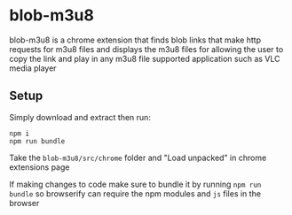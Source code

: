 # blob-m3u8

blob-m3u8 is a chrome extension that finds blob links that make http requests for m3u8 files and displays the m3u8 files for allowing the user to copy the link and play in any m3u8 file supported application such as VLC media player

## Setup
Simply download and extract then run:

```
npm i
npm run bundle
```

Take the `blob-m3u8/src/chrome` folder and "Load unpacked" in chrome extensions page

If making changes to code make sure to bundle it by running `npm run bundle` so browserify can require the npm modules and `js` files in the browser